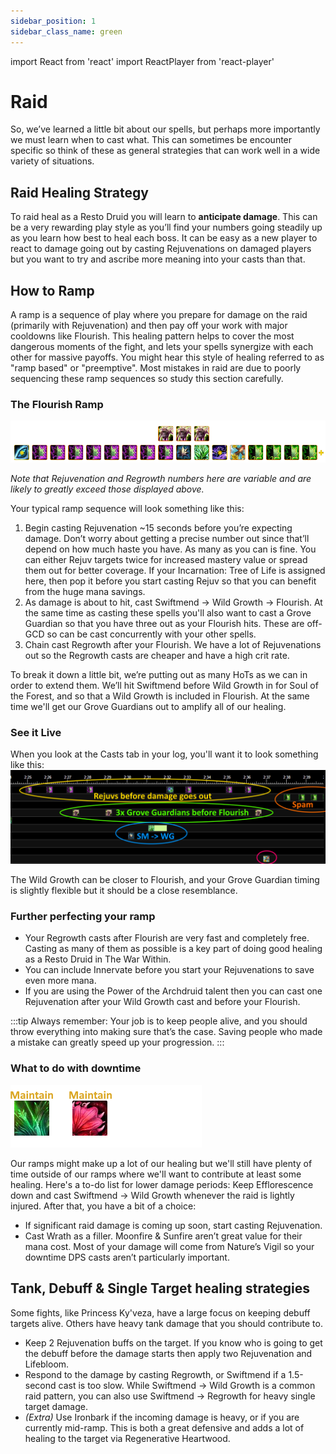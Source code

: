 ```yaml
---
sidebar_position: 1
sidebar_class_name: green
---
```


import React from 'react'
import ReactPlayer from 'react-player'


# Raid

So, we’ve learned a little bit about our spells, but perhaps more importantly we must learn when to cast what. This can sometimes be encounter specific so think of these as general strategies that can work well in a wide variety of situations.


## Raid Healing Strategy
To raid heal as a Resto Druid you will learn to **anticipate damage**. This can be a very rewarding play style as you’ll find your numbers going steadily up as you learn how best to heal each boss. It can be easy as a new player to react to damage going out by casting <WH>Rejuvenation</WH>s on damaged players but you want to try and ascribe more meaning into your casts than that. 

## How to Ramp
A ramp is a sequence of play where you prepare for damage on the raid (primarily with Rejuvenation) and then pay off your work with major cooldowns like Flourish. This healing pattern helps to cover the most dangerous moments of the fight, and lets your spells synergize with each other for massive payoffs. You might hear this style of healing referred to as "ramp based" or "preemptive". Most mistakes in raid are due to poorly sequencing these ramp sequences so study this section carefully.

### The Flourish Ramp
![Ramp Example](.\images\DruidRampNoBack.png)

*Note that <WH>Rejuvenation</WH> and <WH>Regrowth</WH> numbers here are variable and are likely to greatly exceed those displayed above.*

Your typical ramp sequence will look something like this:

1. Begin casting <WH>Rejuvenation</WH> ~15 seconds before you’re expecting damage. Don’t worry about getting a precise number out since that’ll depend on how much haste you have. As many as you can is fine. You can either Rejuv targets twice for increased mastery value or spread them out for better coverage. If your <WH>Incarnation: Tree of Life</WH> is assigned here, then pop it before you start casting Rejuv so that you can benefit from the huge mana savings.
2. As damage is about to hit, cast <WH>Swiftmend</WH> -> <WH>Wild Growth</WH> -> <WH>Flourish</WH>. At the same time as casting these spells you'll also want to cast a <WH>Grove Guardian</WH> so that you have three out as your Flourish hits. These are off-GCD so can be cast concurrently with your other spells.
3. Chain cast <WH>Regrowth</WH> after your <WH>Flourish</WH>. We have a lot of <WH>Rejuvenation</WH>s out so the <WH>Regrowth</WH> casts are cheaper and have a high crit rate.

To break it down a little bit, we’re putting out as many HoTs as we can in order to extend them. We’ll hit <WH>Swiftmend</WH> before <WH>Wild Growth</WH> in for <WH>Soul of the Forest</WH>, and so that a <WH>Wild Growth</WH> is included in <WH>Flourish</WH>. At the same time we'll get our Grove Guardians out to amplify all of our healing.

### See it Live
When you look at the Casts tab in your log, you'll want it to look something like this:
![Log Ramp Example](.\images\LogBreakdown.png)

The Wild Growth can be closer to Flourish, and your Grove Guardian timing is slightly flexible but it should be a close resemblance.

### Further perfecting your ramp

- Your Regrowth casts after Flourish are very fast and completely free. Casting as many of them as possible is a key part of doing good healing as a Resto Druid in The War Within.
- You can include Innervate before you start your Rejuvenations to save even more mana. 
- If you are using the <WH>Power of the Archdruid</WH> talent then you can cast one Rejuvenation after your Wild Growth cast and before your Flourish. 

:::tip
Always remember: Your job is to keep people alive, and you should throw everything into making sure that’s the case. Saving people who made a mistake can greatly speed up your progression.
:::


### What to do with downtime
![Ramp Example](.\images\Druid-Maintenance.png)

Our ramps might make up a lot of our healing but we'll still have plenty of time outside of our ramps where we'll want to contribute at least some healing. Here's a to-do list for lower damage periods:
 Keep <WH>Efflorescence</WH> down and cast <WH>Swiftmend</WH> -> <WH>Wild Growth</WH> whenever the raid is lightly injured. After that, you have a bit of a choice:
- If significant raid damage is coming up soon, start casting <WH>Rejuvenation</WH>.
- Cast <WH>Wrath</WH> as a filler. <WH>Moonfire</WH> & <WH>Sunfire</WH> aren’t great value for their mana cost. Most of your damage will come from Nature’s Vigil so your downtime DPS casts aren’t particularly important.



## Tank, Debuff & Single Target healing strategies

Some fights, like Princess Ky'veza, have a large focus on keeping debuff targets alive. Others have heavy tank damage that you should contribute to. 

- Keep 2 <WH>Rejuvenation</WH> buffs on the target. If you know who is going to get the debuff before the damage starts then apply two Rejuvenation and Lifebloom.
- Respond to the damage by casting <WH>Regrowth</WH>, or <WH>Swiftmend</WH> if a 1.5-second cast is too slow. While Swiftmend -> Wild Growth is a common raid pattern, you can also use Swiftmend -> Regrowth for heavy single target damage.
- *(Extra)* Use <WH>Ironbark</WH> if the incoming damage is heavy, or if you are currently mid-ramp. This is both a great defensive and adds a lot of healing to the target via Regenerative Heartwood.